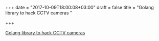 +++
date = "2017-10-09T18:00:08+03:00"
draft = false
title = "Golang library to hack CCTV cameras  "

+++

<p><a href="https://github.com/EtixLabs/cameradar">Golang library to hack CCTV cameras  </a></p>
